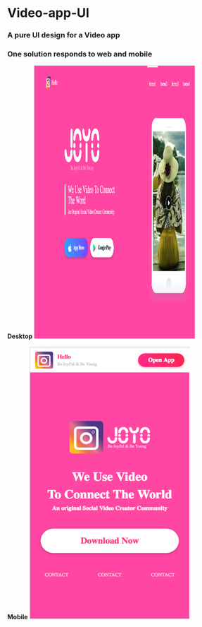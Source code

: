 # Video-app-UI

### A pure UI design for a Video app
### One solution responds to web and mobile 

**Desktop**
<img src="https://github.com/allen391/Video-app-UI/blob/master/screenshot/desktop.png" width="365" height="619"/>


**Mobile**
<img src="https://github.com/allen391/Video-app-UI/blob/master/screenshot/mobile.png" width="365" height="619">
